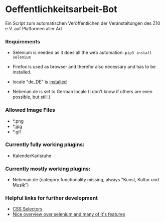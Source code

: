 # Oeffentlichkeitsarbeit-Bot
Ein Script zum automatischen Veröffentlichen der Veranstaltungen des Z10 e.V. auf Platformen aller Art

### Requirements

- Selenium is needed as it does all the web automation: `pip3 install selenium`

- Firefox is used as browser and therefor also necessary and has to be installed.

- locale "de_DE" is [installed](https://ubuntuforums.org/showthread.php?t=196414)

- Nebenan.de is set to German locale (I don't know if others are even possible, but still.)

### Allowed Image Files
- *.png
- *.jpg
- *.gif

### Currently fully working plugins:
- KalenderKarlsruhe

### Currently mostly working plugins:
- Nebenan.de (category functionality missing, always "Kunst, Kultur und Musik")

### Helpful links for further development
- [CSS Selectors](https://www.w3schools.com/cssref/css_selectors.php)
- [Nice overview over selenium and many of it's features](https://pythonexamples.org/python-selenium-introduction/)